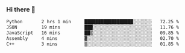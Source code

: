 ### Hi there 👋

<!--START_SECTION:waka-->

```txt
Python       2 hrs 1 min     ██████████████████░░░░░░░   72.25 %
JSON         19 mins         ███░░░░░░░░░░░░░░░░░░░░░░   11.76 %
JavaScript   16 mins         ██▒░░░░░░░░░░░░░░░░░░░░░░   09.85 %
Assembly     4 mins          ▓░░░░░░░░░░░░░░░░░░░░░░░░   02.70 %
C++          3 mins          ▒░░░░░░░░░░░░░░░░░░░░░░░░   01.85 %
```

<!--END_SECTION:waka-->

